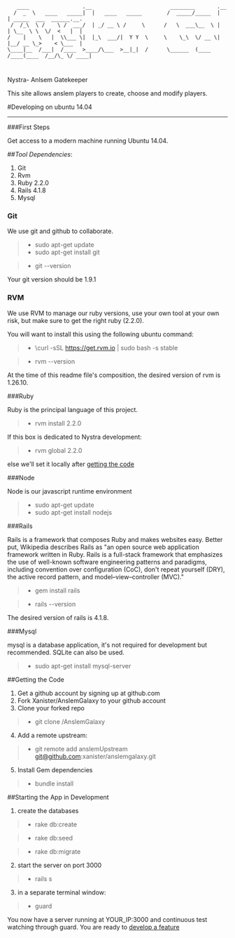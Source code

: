        ____                 .__                         ________       .__
      /  _  \   ____   _____|  |   ____   _____        /  _____/_____  |  | _____  ___  ______.__.
     /  /_\  \ /    \ /  ___/  | _/ __ \ /     \      /   \  ___\__  \ |  | \__  \ \  \/  <   |  |
    /    |    \   |  \\___ \|  |_\  ___/|  Y Y  \     \    \_\  \/ __ \|  |__/ __ \_>    < \___  |
    \____|__  /___|  /____  >____/\___  >__|_|  /      \______  (____  /____(____  /__/\_ \/ ____|
                           
#
Nystra- Anlsem Gatekeeper

This site allows anslem players to create, choose and modify players.  

 


#Developing on ubuntu 14.04

________

###First Steps

Get access to a modern machine running Ubuntu 14.04.

##*Tool Dependencies*:

1.  Git
2.  Rvm
3.  Ruby 2.2.0
4.  Rails 4.1.8
5.  Mysql


###  Git

We use git and github to collaborate.
 
>* sudo apt-get update 
>* sudo apt-get install git

>* git --version

Your git version should be 1.9.1

###  RVM

We use RVM to manage our ruby versions, use your own tool at your own risk, but make sure to get the right ruby (2.2.0).

You will want to install this using the following ubuntu command:

>*  \curl -sSL https://get.rvm.io | sudo bash -s stable


>* rvm --version

At the time of this readme file's composition, the desired version of rvm is 1.26.10.

###Ruby

Ruby is the principal language of this project.

>* rvm install 2.2.0

If this box is dedicated to Nystra development:

>* rvm global 2.2.0

else we'll set it locally after [getting the code](#getTheCode)


###Node

Node is our javascript runtime environment

>* sudo apt-get update
>* sudo apt-get install nodejs


###Rails

Rails is a framework that composes Ruby and makes websites easy.  Better put, Wikipedia describes Rails as "an open source web application framework written in Ruby. Rails is a full-stack framework that emphasizes the use of well-known software engineering patterns and paradigms, including convention over configuration (CoC), don't repeat yourself (DRY), the active record pattern, and model–view–controller (MVC)."

>* gem install rails

>* rails --version

The desired version of rails is 4.1.8.

###Mysql

mysql is a database application, it's not required for development but recommended. SQLite can also be used.

>* sudo apt-get install mysql-server

##<a name="getTheCode">Getting the Code</a>

1. Get a github account by signing up at github.com
2. Fork Xanister/AnslemGalaxy to your github account
3. Clone your forked repo

  >* git clone <user name>/AnslemGalaxy

4. Add a remote upstream:

  >* git remote add anslemUpstream git@github.com:xanister/anslemgalaxy.git

5. Install Gem dependencies
 
  >* bundle install

##Starting the App in Development

1. create the databases

  >* rake db:create

  >* rake db:seed

  >* rake db:migrate

2. start the server on port 3000

  >* rails s

3. in a separate terminal window:

  >* guard

You now have a server running at YOUR_IP:3000 and continuous test watching through guard.  You are ready to [develop a feature](https://docs.google.com/document/d/1AIorlCRpa9YKdl7Kz9PwwO2TV4koiK9iixCoQIcFx4M/edit)
